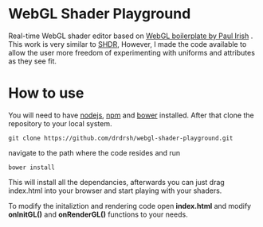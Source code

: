 # WebGL Shader Playground
Real-time WebGL shader editor based on [WebGL boilerplate by Paul Irish](https://github.com/paulirish/webgl-boilerplate) .
This work is very similar to [SHDR](http://shdr.bkcore.com), However, I made the code available to allow the user more freedom of experimenting with uniforms and attributes as they see fit.

# How to use
You will need to have [nodejs](https://nodejs.org/en/), [npm](https://www.npmjs.com/) and [bower](http://bower.io/) installed.
After that clone the repository to your local system.

    git clone https://github.com/drdrsh/webgl-shader-playground.git



navigate to the path where the code resides and run

    bower install

This will install all the dependancies, afterwards you can just drag index.html into your browser and start playing with your shaders.

To modify the initaliztion and rendering code open **index.html** and modify **onInitGL()** and **onRenderGL()** functions to your needs.